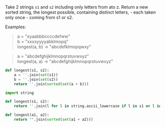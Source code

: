 Take 2 strings ```s1``` and ```s2``` including only letters from ato z. Return a new sorted string, the longest possible, containing distinct letters, - each taken only once - coming from s1 or s2.

Examples:
  
> a = "xyaabbbccccdefww"  
> b = "xxxxyyyyabklmopq"  
> longest(a, b) -> "abcdefklmopqwxy"

> a = "abcdefghijklmnopqrstuvwxyz"  
> longest(a, a) -> "abcdefghijklmnopqrstuvwxyz"

```py
def longest(s1, s2):
    a = ''.join(set(s1))
    b = ''.join(set(s2))
    return ''.join(sorted(set(a + b)))
```
```py
import string

def longest(s1, s2):
    return ''.join(l for l in string.ascii_lowercase if l in s1 or l in s2)
```
```py
def longest(a1, a2):
    return "".join(sorted(set(a1 + a2)))
```
